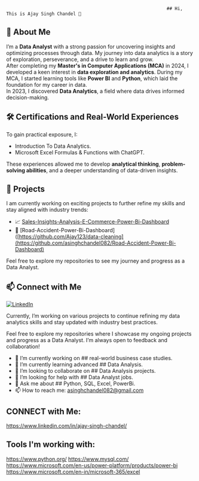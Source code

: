                                                                 ## Hi, This is Ajay Singh Chandel 👋

## 🚀 About Me  
I’m a **Data Analyst** with a strong passion for uncovering insights and optimizing processes through data. My journey into data analytics is a story of exploration, perseverance, and a drive to learn and grow.  
After completing my **Master's in Computer Applications (MCA)** in 2024, I developed a keen interest in **data exploration and analytics**. During my MCA, I started learning tools like **Power BI** and **Python**, which laid the foundation for my career in data.  
In 2023, I discovered **Data Analytics**, a field where data drives informed decision-making.
## 🛠 Certifications and Real-World Experiences  
To gain practical exposure, I:  
- Introduction To Data Analytics.
- Microsoft Excel Formulas & Functions with ChatGPT. 

These experiences allowed me to develop **analytical thinking**, **problem-solving abilities**, and a deeper understanding of data-driven insights.  

## 📂 Projects  
I am currently working on exciting projects to further refine my skills and stay aligned with industry trends:  
- 📈 [Sales-Insights-Analysis-E-Commerce-Power-Bi-Dashboard](https://github.com/asinghchandel082/Sales-Insights-Analysis-E-Commerce-Power-Bi-Dashboard) 
- 🔗 [Road-Accident-Power-Bi-Dashboard]([https://github.com/Ajay123/data-cleaning](https://github.com/asinghchandel082/Road-Accident-Power-Bi-Dashboard)  

Feel free to explore my repositories to see my journey and progress as a Data Analyst.  

## 📫 Connect with Me  
[![LinkedIn](https://img.shields.io/badge/LinkedIn-Profile-blue)](https://www.linkedin.com/in/ajay-singh-chandel/) 

Currently, I’m working on various projects to continue refining my data analytics skills and stay updated with industry best practices.

Feel free to explore my repositories where I showcase my ongoing projects and progress as a Data Analyst. I’m always open to feedback and collaboration!

- 🔭 I’m currently working on ## real-world business case studies.
- 🌱 I’m currently learning advanced ## Data Analysis.
- 👯 I’m looking to collaborate on ## Data Analysis projects.
- 🤔 I’m looking for help with ## Data Analyst jobs.
- 💬 Ask me about ## Python, SQL, Excel, PowerBi.
- 📫 How to reach me: asinghchandel082@gmail.com

## CONNECT with Me:
https://www.linkedin.com/in/ajay-singh-chandel/

## Tools I'm working with:
https://www.python.org/
https://www.mysql.com/
https://www.microsoft.com/en-us/power-platform/products/power-bi
https://www.microsoft.com/en-in/microsoft-365/excel
